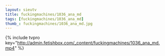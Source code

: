 ```yaml
--- 
layout: sieutv
title: fuckingmachines/1036_ana_md
tags: [fuckingmachines/1036_ana_md]
thumb_: fuckingmachines/1036_ana_md.jpg
---
```

{% include tvpro key="http://admin.fetishbox.com/_content/fuckingmachines/1036_ana_md.mp4" %} 
